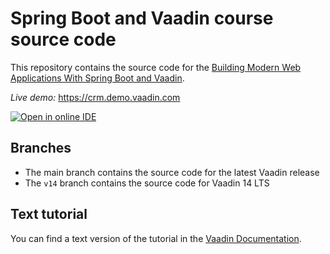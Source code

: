 # Spring Boot and Vaadin course source code

This repository contains the source code for the [Building Modern Web Applications With Spring Boot and Vaadin](https://vaadin.com/docs/v14/flow/tutorials/in-depth-course).

*Live demo:* https://crm.demo.vaadin.com

[![Open in online IDE ](https://img.shields.io/badge/Gitpod-Ready--to--Code-blue?logo=gitpod)](https://gitpod.io/#https://github.com/vaadin-learning-center/crm-tutorial) 

## Branches

- The main branch contains the source code for the latest Vaadin release
- The `v14` branch contains the source code for Vaadin 14 LTS


## Text tutorial
You can find a text version of the tutorial in the [Vaadin Documentation](https://vaadin.com/docs/v14/flow/tutorials/in-depth-course).
